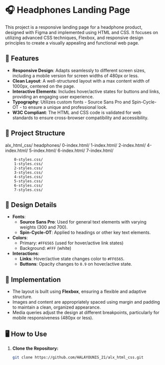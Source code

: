# 🎧 Headphones Landing Page

This project is a responsive landing page for a headphone product, designed with Figma and implemented using HTML and CSS. It focuses on utilizing advanced CSS techniques, Flexbox, and responsive design principles to create a visually appealing and functional web page.

## 🚀 Features

- **Responsive Design**: Adapts seamlessly to different screen sizes, including a mobile version for screen widths of 480px or less.
- **Clean Layout**: A well-structured layout with a max content width of 1000px, centered on the page.
- **Interactive Elements**: Includes hover/active states for buttons and links, providing an engaging user experience.
- **Typography**: Utilizes custom fonts - Source Sans Pro and Spin-Cycle-OT - to ensure a unique and professional look.
- **W3C Compliant**: The HTML and CSS code is validated for web standards to ensure cross-browser compatibility and accessibility.

## 📁 Project Structure
  alx_html_css/
      headphones/
        0-index.html/
        1-index.html/
        2-index.html/
        4-index.html/
        5-index.html/
        6-index.html/
        7-index.html/
        
        0-styles.css/
        1-styles.css/
        2-styles.css/
        3-styles.css/
        4-styles.css/
        5-styles.css/
        6-styles.css/
        7-styles.css/

## 🎨 Design Details

- **Fonts**:
  - **Source Sans Pro**: Used for general text elements with varying weights (300 and 700).
  - **Spin-Cycle-OT**: Applied to headings or other key text elements.
- **Colors**:
  - Primary: `#FF6565` (used for hover/active link states)
  - Background: `#FFF` (white)
- **Interactions**:
  - **Links**: Hover/active state changes color to `#FF6565`.
  - **Buttons**: Opacity changes to `0.9` on hover/active state.

## 📐 Implementation

- The layout is built using **Flexbox**, ensuring a flexible and adaptive structure.
- Images and content are appropriately spaced using margin and padding to maintain a clean, organized appearance.
- Media queries adjust the design at different breakpoints, particularly for mobile responsiveness (480px or less).

## 🖥️ How to Use

1. **Clone the Repository:**
   ```bash
   git clone https://github.com/HALAYOUNIS_21/alx_html_css.git